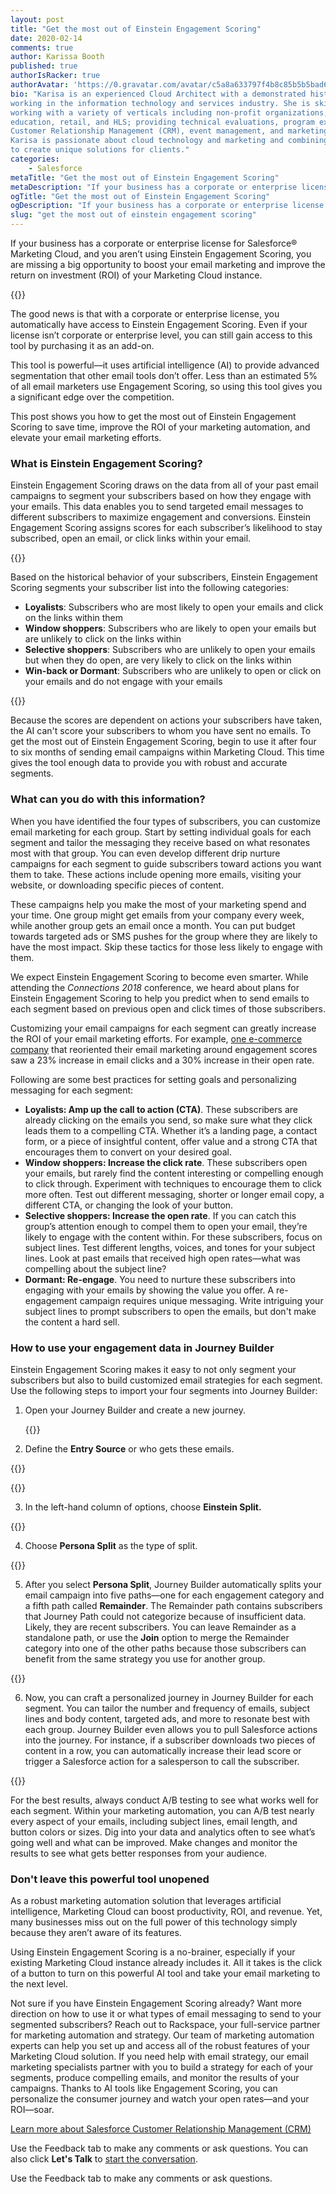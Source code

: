 ```yaml
---
layout: post
title: "Get the most out of Einstein Engagement Scoring"
date: 2020-02-14
comments: true
author: Karissa Booth
published: true
authorIsRacker: true
authorAvatar: 'https://0.gravatar.com/avatar/c5a8a633797f4b8c85b5b5bad605cd18'
bio: "Karisa is an experienced Cloud Architect with a demonstrated history of
working in the information technology and services industry. She is skilled in
working with a variety of verticals including non-profit organizations, higher
education, retail, and HLS; providing technical evaluations, program execution,
Customer Relationship Management (CRM), event management, and marketing/tech.
Karisa is passionate about cloud technology and marketing and combining these
to create unique solutions for clients."
categories:
    - Salesforce
metaTitle: "Get the most out of Einstein Engagement Scoring"
metaDescription: "If your business has a corporate or enterprise license for Salesforce@reg; Marketing Cloud, and you aren’t using Einstein Engagement Scoring, you are missing a big opportunity to boost your email marketing and improve the return on investment (ROI) of your Marketing Cloud instance."
ogTitle: "Get the most out of Einstein Engagement Scoring"
ogDescription: "If your business has a corporate or enterprise license for Salesforce@reg; Marketing Cloud, and you aren’t using Einstein Engagement Scoring, you are missing a big opportunity to boost your email marketing and improve the return on investment (ROI) of your Marketing Cloud instance."
slug: "get the most out of einstein engagement scoring" 
---
```


If your business has a corporate or enterprise license for Salesforce&reg;
Marketing Cloud, and you aren’t using Einstein Engagement Scoring, you are
missing a big opportunity to boost your email marketing and improve the return
on investment (ROI) of your Marketing Cloud instance.

<!--more-->

{{<img src="Picture1.png" title="" alt="">}}

The good news is that with a corporate or enterprise license, you automatically
have access to Einstein Engagement Scoring. Even if your license isn’t corporate
or enterprise level, you can still gain access to this tool by purchasing it as
an add-on.

This tool is powerful&mdash;it uses artificial intelligence (AI) to provide
advanced segmentation that other email tools don’t offer. Less than an estimated
5% of all email marketers use Engagement Scoring, so using this tool gives you
 a significant edge over the competition.

This post shows you how to get the most out of Einstein Engagement Scoring to save time,
improve the ROI of your marketing automation, and elevate your email marketing
efforts.

### What is Einstein Engagement Scoring?

Einstein Engagement Scoring draws on the data from all of your past email
campaigns to segment your subscribers based on how they engage with your emails.
This data enables you to send targeted email messages to different subscribers to
maximize engagement and conversions. Einstein Engagement Scoring assigns scores for each
subscriber’s likelihood to stay subscribed, open an email, or click links within
your email.

{{<img src="Picture2.png" title="" alt="">}}

Based on the historical behavior of your subscribers, Einstein Engagement
Scoring segments your subscriber list into the following categories:

-	**Loyalists**: Subscribers who are most likely to open your emails and click
   on the links within them
-  **Window shoppers**: Subscribers who are likely to open your emails but are
   unlikely to click on the links within
-  **Selective shoppers**: Subscribers who are unlikely to open your emails but
   when they do open, are very likely to click on the links within
-  **Win-back or Dormant**: Subscribers who are unlikely to open or click on your
   emails and do not engage with your emails

{{<img src="Picture3.png" title="" alt="">}}

Because the scores are dependent on actions your subscribers have taken, the
AI can't score your subscribers to whom you have sent no emails. To get the most
out of Einstein Engagement Scoring, begin to use it after four to six months of
sending email campaigns within Marketing Cloud. This time gives the tool enough data
to provide you with robust and accurate segments.

### What can you do with this information?

When you have identified the four types of subscribers, you can customize email
marketing for each group. Start by setting individual goals for each segment and
tailor the messaging they receive based on what resonates most with that
group. You can even develop different drip nurture campaigns for each segment to
guide subscribers toward actions you want them to take. These actions include opening
more emails, visiting your website, or downloading specific pieces of content.

These campaigns help you make the most of your marketing spend and your time. One group
might get emails from your company every week, while another group gets an email
once a month. You can put budget towards targeted ads or SMS pushes for the
group where they are likely to have the most impact. Skip these tactics
for those less likely to engage with them.

We expect Einstein Engagement Scoring to become even smarter. While attending the
*Connections 2018* conference, we heard about plans for Einstein Engagement Scoring
to help you predict when to send emails to each segment based on previous open and
click times of those subscribers.

Customizing your email campaigns for each segment can greatly increase the ROI of
your email marketing efforts. For example,
[one e-commerce company](https://www.salesforce.com/blog/2016/09/intelligent-marketing-and-analytics-salesforce-einstein.html)
that reoriented their email marketing around engagement scores saw a 23% increase
in email clicks and a 30% increase in their open rate.

Following are some best practices for setting goals and personalizing messaging
for each segment:

-  **Loyalists: Amp up the call to action (CTA)**. These subscribers are already
   clicking on the emails you send, so make sure what they click leads them to
   a compelling CTA. Whether it’s a landing page, a contact form, or a piece of
   insightful content, offer value and a strong CTA that encourages them to
   convert on your desired goal.
-  **Window shoppers: Increase the click rate**. These subscribers open your
   emails, but rarely find the content interesting or compelling enough to click
   through. Experiment with techniques to encourage them to click more often.
   Test out different messaging, shorter or longer email copy, a different CTA,
   or changing the look of your button.
-  **Selective shoppers: Increase the open rate**. If you can catch this group’s
   attention enough to compel them to open your email, they’re likely to engage
   with the content within. For these subscribers, focus on subject lines. Test
   different lengths, voices, and tones for your subject lines. Look at past
   emails that received high open rates&mdash;what was compelling about the
   subject line?
-  **Dormant: Re-engage**. You need to nurture these subscribers into engaging
   with your emails by showing the value you offer. A re-engagement campaign
   requires unique messaging. Write intriguing your subject lines to prompt
   subscribers to open the emails, but don't make the content a hard sell.

### How to use your engagement data in Journey Builder

Einstein Engagement Scoring makes it easy to not only segment your subscribers
but also to build customized email strategies for each segment. Use the
following steps to import your four segments into Journey Builder:


1. Open your Journey Builder and create a new journey.

   {{<img src="Picture4.png" title="" alt="">}}

<ol start=2>
    <li>Define the <b>Entry Source</b> or who gets these emails.</li>
</ol>

   {{<img src="Picture5.png" title="" alt="">}}

   {{<img src="Picture6.png" title="" alt="">}}

<ol start=3>
    <li>In the left-hand column of options, choose <b>Einstein Split.</b></li>
</ol>

   {{<img src="Picture7.png" title="" alt="">}}

<ol start=4>
    <li>Choose <b>Persona Split</b> as the type of split.</li>
</ol>

   {{<img src="Picture8.png" title="" alt="">}}

<ol start=5>
    <li>After you select <b>Persona Split</b>, Journey Builder automatically splits your
   email campaign into five paths&mdash;one for each engagement category and a fifth
   path called <b>Remainder</b>. The Remainder path contains subscribers that
   Journey Path could not categorize because of insufficient data.  Likely, they
   are recent subscribers. You can leave Remainder as a standalone path, or use
   the <b>Join</b> option to merge the Remainder category into one of the other
   paths because those subscribers can benefit from the same strategy you use
   for another group.</li>
</ol>

   {{<img src="Picture9.png" title="" alt="">}}

<ol start=6>
    <li>Now, you can craft a personalized journey in Journey Builder for each segment.
   You can tailor the number and frequency of emails, subject lines and body
   content, targeted ads, and more to resonate best with each group. Journey
   Builder even allows you to pull Salesforce actions into the journey. For
   instance, if a subscriber downloads two pieces of content in a row, you can
   automatically increase their lead score or trigger a Salesforce action for
   a salesperson to call the subscriber.</li>
</ol>

   {{<img src="Picture10.png" title="" alt="">}}

For the best results, always conduct A/B testing to see what works well for each
segment. Within your marketing automation, you can A/B test nearly every aspect
of your emails, including subject lines, email length, and button colors or sizes.
Dig into your data and analytics often to see what’s going well and what can be
improved. Make changes and monitor the results to see what gets better responses
from your audience.

### Don't leave this powerful tool unopened

As a robust marketing automation solution that leverages artificial intelligence,
Marketing Cloud can boost productivity, ROI, and revenue. Yet, many businesses
miss out on the full power of this technology simply because they aren’t aware
of its features.

Using Einstein Engagement Scoring is a no-brainer, especially if your existing
Marketing Cloud instance already includes it. All it takes is the click of a
button to turn on this powerful AI tool and take your email marketing to the
next level.

Not sure if you have Einstein Engagement Scoring already? Want more direction on how to
use it or what types of email messaging to send to your segmented subscribers?
Reach out to Rackspace, your full-service partner for marketing automation and
strategy. Our team of marketing automation experts can help you set up and
access all of the robust features of your Marketing Cloud solution. If you need
help with email strategy, our email marketing specialists partner with you to
build a strategy for each of your segments, produce compelling emails, and
monitor the results of your campaigns. Thanks to AI tools like Engagement Scoring,
you can personalize the consumer journey and watch your open rates&mdash;and
your ROI&mdash;soar.

<a class="cta blue" id="cta" href="https://www.rackspace.com/salesforce">Learn more about Salesforce Customer Relationship Management (CRM)</a>

Use the Feedback tab to make any comments or ask questions. You can also click
**Let's Talk** to [start the conversation](https://www.rackspace.com/).

Use the Feedback tab to make any comments or ask questions.

